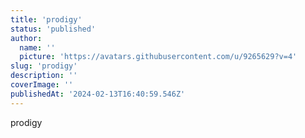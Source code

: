 ```yaml
---
title: 'prodigy'
status: 'published'
author:
  name: ''
  picture: 'https://avatars.githubusercontent.com/u/9265629?v=4'
slug: 'prodigy'
description: ''
coverImage: ''
publishedAt: '2024-02-13T16:40:59.546Z'
---
```


prodigy